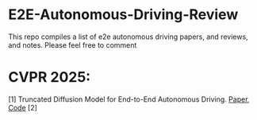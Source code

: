 # E2E-Autonomous-Driving-Review
This repo compiles a list of e2e autonomous driving papers, and reviews, and notes. Please feel free to comment


# CVPR 2025: 

[1] Truncated Diffusion Model for End-to-End Autonomous Driving. [Paper](https://arxiv.org/abs/2411.15139), [Code](https://github.com/hustvl/DiffusionDrive)
[2]
